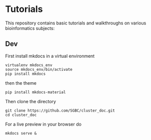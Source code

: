 # Tutorials

This repository contains basic tutorials and walkthroughs on various
bioinformatics subjects:

## Dev

First install mkdocs in a virtual environment

```
virtualenv mkdocs_env
source mkdocs_env/bin/activate
pip install mkdocs
```

then the theme

```
pip install mkdocs-material
```

Then clone the directory

```
git clone https://github.com/SGBC/cluster_doc.git
cd cluster_doc
```

For a live preview in your browser do

```
mkdocs serve &
```
